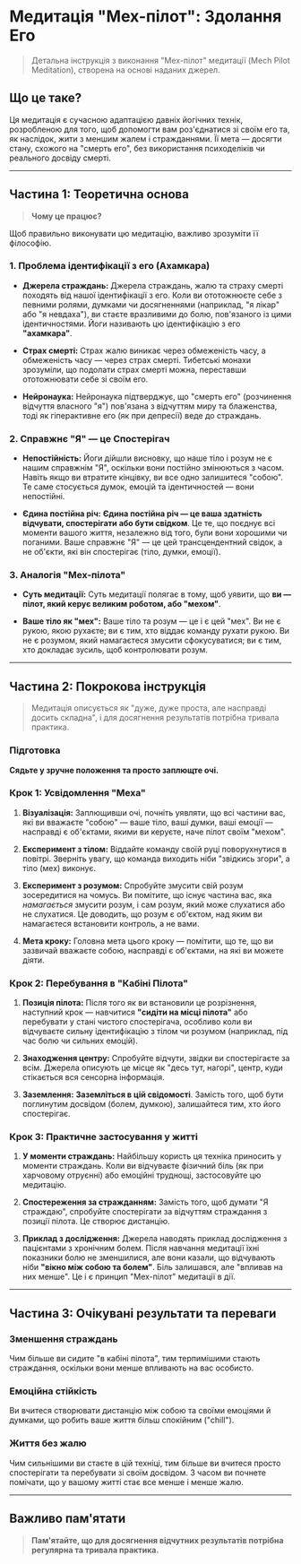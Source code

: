 # Медитація "Мех-пілот": Здолання Его

> Детальна інструкція з виконання "Мех-пілот" медитації (Mech Pilot Meditation), створена на основі наданих джерел.

## Що це таке?

Ця медитація є сучасною адаптацією давніх йогічних технік, розробленою для того, щоб допомогти вам роз'єднатися зі своїм его та, як наслідок, жити з меншим жалем і стражданнями. Її мета — досягти стану, схожого на "смерть его", без використання психоделіків чи реального досвіду смерті.

---

## Частина 1: Теоретична основа

> **Чому це працює?**

Щоб правильно виконувати цю медитацію, важливо зрозуміти її філософію.

### 1. Проблема ідентифікації з его (Ахамкара)

- **Джерела страждань:** Джерела страждань, жалю та страху смерті походять від нашої ідентифікації з его. Коли ви ототожнюєте себе з певними ролями, думками чи досягненнями (наприклад, "я лікар" або "я невдаха"), ви стаєте вразливими до болю, пов'язаного із цими ідентичностями. Йоги називають цю ідентифікацію з его **"ахамкара"**.

- **Страх смерті:** Страх жалю виникає через обмеженість часу, а обмеженість часу — через страх смерті. Тибетські монахи зрозуміли, що подолати страх смерті можна, переставши ототожнювати себе зі своїм его.

- **Нейронаука:** Нейронаука підтверджує, що "смерть его" (розчинення відчуття власного "я") пов'язана з відчуттям миру та блаженства, тоді як гіперактивне его (як при депресії) веде до страждань.

### 2. Справжнє "Я" — це Спостерігач

- **Непостійність:** Йоги дійшли висновку, що наше тіло і розум не є нашим справжнім "Я", оскільки вони постійно змінюються з часом. Навіть якщо ви втратите кінцівку, ви все одно залишитеся "собою". Те саме стосується думок, емоцій та ідентичностей — вони непостійні.

- **Єдина постійна річ:** **Єдина постійна річ — це ваша здатність відчувати, спостерігати або бути свідком**. Це те, що поєднує всі моменти вашого життя, незалежно від того, були вони хорошими чи поганими. Ваше справжнє "Я" — це цей трансцендентний свідок, а не об'єкти, які він спостерігає (тіло, думки, емоції).

### 3. Аналогія "Мех-пілота"

- **Суть медитації:** Суть медитації полягає в тому, щоб уявити, що **ви — пілот, який керує великим роботом, або "мехом"**.

- **Ваше тіло як "мех":** Ваше тіло та розум — це і є цей "мех". Ви не є рукою, якою рухаєте; ви є тим, хто віддає команду рухати рукою. Ви не є розумом, який намагаєтеся змусити сфокусуватися; ви є тим, хто докладає зусиль, щоб контролювати розум.

---

## Частина 2: Покрокова інструкція

> Медитація описується як "дуже, дуже проста, але насправді досить складна", і для досягнення результатів потрібна тривала практика.

### Підготовка

**Сядьте у зручне положення та просто заплющте очі.**

### Крок 1: Усвідомлення "Меха"

1. **Візуалізація:** Заплющивши очі, почніть уявляти, що всі частини вас, які ви вважаєте "собою" — ваше тіло, ваші думки, ваші емоції — насправді є об'єктами, якими ви керуєте, наче пілот своїм "мехом".

2. **Експеримент з тілом:** Віддайте команду своїй руці поворухнутися в повітрі. Зверніть увагу, що команда виходить ніби "звідкись згори", а тіло (мех) виконує.

3. **Експеримент з розумом:** Спробуйте змусити свій розум зосередитися на чомусь. Ви помітите, що існує частина вас, яка _намагається_ змусити розум, і сам розум, який може слухатися або не слухатися. Це доводить, що розум є об'єктом, над яким ви намагаєтеся встановити контроль, а не вами.

4. **Мета кроку:** Головна мета цього кроку — помітити, що те, що ви зазвичай вважаєте собою, насправді є об'єктами, на які ви можете діяти.

### Крок 2: Перебування в "Кабіні Пілота"

1. **Позиція пілота:** Після того як ви встановили це розрізнення, наступний крок — навчитися **"сидіти на місці пілота"** або перебувати у стані чистого спостерігача, особливо коли ви відчуваєте сильну ідентифікацію з тілом чи розумом (наприклад, під час болю чи сильних емоцій).

2. **Знаходження центру:** Спробуйте відчути, звідки ви спостерігаєте за всім. Джерела описують це місце як "десь тут, нагорі", центр, куди стікається вся сенсорна інформація.

3. **Заземлення:** **Заземліться в цій свідомості**. Замість того, щоб бути поглинутим досвідом (болем, думкою), залишайтеся тим, хто його спостерігає.

### Крок 3: Практичне застосування у житті

1. **У моменти страждань:** Найбільшу користь ця техніка приносить у моменти страждань. Коли ви відчуваєте фізичний біль (як при харчовому отруєнні) або емоційні труднощі, застосовуйте цю медитацію.

2. **Спостереження за стражданням:** Замість того, щоб думати "Я страждаю", спробуйте спостерігати за відчуттям страждання з позиції пілота. Це створює дистанцію.

3. **Приклад з дослідження:** Джерела наводять приклад дослідження з пацієнтами з хронічним болем. Після навчання медитації їхні показники болю не зменшилися, але вони казали, що відчувають ніби **"вікно між собою та болем"**. Біль залишався, але "впливав на них менше". Це і є принцип "Мех-пілот" медитації в дії.

---

## Частина 3: Очікувані результати та переваги

### Зменшення страждань
Чим більше ви сидите "в кабіні пілота", тим терпимішими стають страждання, оскільки вони менше впливають на вас особисто.

### Емоційна стійкість
Ви вчитеся створювати дистанцію між собою та своїми емоціями й думками, що робить ваше життя більш спокійним ("chill").

### Життя без жалю
Чим сильнішими ви стаєте в цій техніці, тим більше ви вчитеся просто спостерігати та перебувати зі своїм досвідом. З часом ви почнете помічати, що у вашому житті стає все менше і менше жалю.

---

## Важливо пам'ятати

> **Пам'ятайте, що для досягнення відчутних результатів потрібна регулярна та тривала практика.**